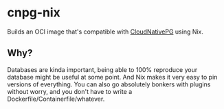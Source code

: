 # cnpg-nix
Builds an OCI image that's compatible with [CloudNativePG](https://cloudnative-pg.io/) using Nix.

## Why?
Databases are kinda important, being able to 100% reproduce your database might be useful at some point. And Nix makes it very easy to pin versions of everything. You can also go absolutely bonkers with plugins without worry, and you don't have to write a Dockerfile/Containerfile/whatever.
